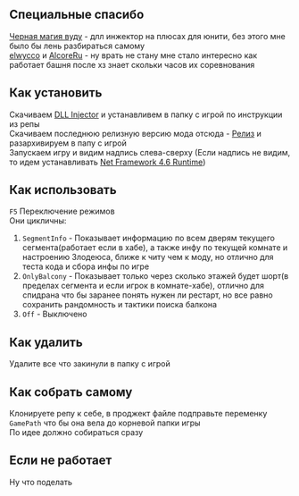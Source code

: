 ## Специальные спасибо
[Черная магия вуду](https://github.com/avail/UnityAssemblyInjector) - длл инжектор на плюсах для юнити, без этого мне было бы лень разбираться самому  
[elwycco](https://www.twitch.tv/elwycco) и [AlcoreRu](https://www.twitch.tv/alcoreru) - ну врать не стану мне стало интересно как работает башня после хз знает скольки часов их соревнования

## Как установить

Скачиваем [DLL Injector](https://github.com/avail/UnityAssemblyInjector) и устанавливем в папку с игрой по инструкции из репы  
Скачиваем последнюю релизную версию мода отсюда - [Релиз](https://github.com/sloosli/LuckyRunner/releases) и разархивируем в папу с игрой  
Запускаем игру и видим надпись слева-сверху (Если надпись не видим, то идем устанавливать [Net Framework 4.6 Runtime](https://dotnet.microsoft.com/en-us/download/dotnet-framework/net462))

## Как использовать

`F5` Переключение режимов  
Они цикличны:
1) `SegmentInfo` - Показывает информацию по всем дверям текущего сегмента(работает если в хабе), а также инфу по текущей комнате и настроению Злодеюса, ближе к читу чем к моду, но отлично для теста кода и сбора инфы по игре
2) `OnlyBalcony` - Показывает только через сколько этажей будет шорт(в пределах сегмента и если игрок в комнате-хабе), отлично для спидрана что бы заранее понять нужен ли рестарт, но все равно сохранить рандомность и тактики поиска балкона
3) `Off` - Выключено

## Как удалить
Удалите все что закинули в папку с игрой

## Как собрать самому
Клонируете репу к себе, в проджект файле подправьте переменку `GamePath` что бы она вела до корневой папки игры  
По идее должно собираться сразу

## Если не работает
Ну что поделать
